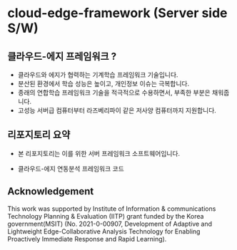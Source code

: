 # cloud-edge-framework (Server side S/W)

## 클라우드-에지 프레임워크 ?
- 클라우드와 에지가 협력하는 기계학습 프레임워크 기술입니다.
- 분산된 환경에서 학습 성능은 높이고, 개인정보 이슈는 극복합니다.
- 종래의 연합학습 프레임워크 기술을 적극적으로 수용하면서, 부족한 부분은 채워줍니다.
- 고성능 서버급 컴퓨터부터 라즈베리파이 같은 저사양 컴퓨터까지 지원합니다.


## 리포지토리 요약
- 본 리포지토리는 이를 위한 서버 프레임워크 소프트웨어입니다.

- 클라우드-에지 연동분석 프레임워크 코드

## Acknowledgement
This work was supported by Institute of Information & communications Technology Planning & Evaluation (IITP) grant funded by the Korea government(MSIT) (No. 2021-0-00907, Development of Adaptive and Lightweight Edge-Collaborative Analysis Technology for Enabling Proactively Immediate Response and Rapid Learning).
